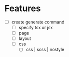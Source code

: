 # Features

- [ ] create generate command
  - [ ] specify tsx or jsx
  - [ ] page
  - [ ] layout
  - [ ] css
    - [ ] css | scss | nostyle
